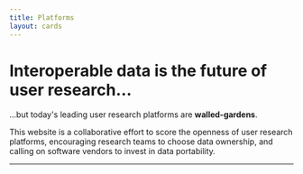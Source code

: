 ```yaml
---
title: Platforms
layout: cards
---
```


<h1 class="display-1"><strong class="fw-bold">Interoperable data</strong> is the future of user&nbsp;research…</h1>

<p class="lead mt-5">…but today's leading user research platforms are <strong class="text-danger fw-bold">walled-gardens</strong>.</p>

<p class="lead">This website is a collaborative effort to score the openness of user research platforms, encouraging research teams to choose data ownership, and calling on software vendors to invest in data portability.</p>

***